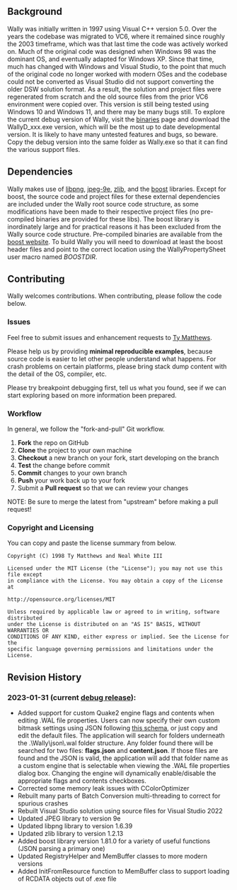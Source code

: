 ## Background
Wally was initially written in 1997 using Visual C++ version 5.0.  Over the years the codebase was migrated to VC6, where it remained since roughly the 2003 timeframe, which was that last time the code was actively worked on.  Much of the original code was designed when Windows 98 was the dominant OS, and eventually adapted for Windows XP.  Since that time, much has changed with Windows and Visual Studio, to the point that much of the original code no longer worked with modern OSes and the codebase could not be converted as Visual Studio did not support converting the older DSW solution format.  As a result, the solution and project files were regenerated from scratch and the old source files from the prior VC6 environment were copied over.  This version is still being tested using Windows 10 and Windows 11, and there may be many bugs still.  To explore the current debug version of Wally, visit the [binaries](../Binaries) page and download the WallyD_xxx.exe version, which will be the most up to date developmental version.  It is likely to have many untested features and bugs, so beware.  Copy the debug version into the same folder as Wally.exe so that it can find the various support files.

## Dependencies
Wally makes use of [libpng](http://www.libpng.org/pub/png/libpng.html), [jpeg-9e](https://www.ijg.org/), [zlib](https://www.zlib.net/), and the [boost](https://www.boost.org/users/download/) libraries.  Except for boost, the source code and project files for these external dependencies are included under the Wally root source code structure, as some modifications have been made to their respective project files (no pre-compiled binaries are provided for these libs).  The boost library is inordinately large and for practical reasons it has been excluded from the Wally source code structure.  Pre-compiled binaries are available from the [boost website](https://www.boost.org/users/download/).  To build Wally you will need to download at least the boost header files and point to the correct location using the WallyPropertySheet user macro named *BOOSTDIR*.

## Contributing

Wally welcomes contributions. When contributing, please follow the code below.

### Issues

Feel free to submit issues and enhancement requests to [Ty Matthews](mailto:onehotseat@gmail.com).

Please help us by providing **minimal reproducible examples**, because source code is easier to let other people understand what happens.
For crash problems on certain platforms, please bring stack dump content with the detail of the OS, compiler, etc.

Please try breakpoint debugging first, tell us what you found, see if we can start exploring based on more information been prepared.

### Workflow

In general, we follow the "fork-and-pull" Git workflow.

 1. **Fork** the repo on GitHub
 2. **Clone** the project to your own machine
 3. **Checkout** a new branch on your fork, start developing on the branch
 4. **Test** the change before commit
 5. **Commit** changes to your own branch
 6. **Push** your work back up to your fork
 7. Submit a **Pull request** so that we can review your changes

NOTE: Be sure to merge the latest from "upstream" before making a pull request!

### Copyright and Licensing

You can copy and paste the license summary from below.

```
Copyright (C) 1998 Ty Matthews and Neal White III

Licensed under the MIT License (the "License"); you may not use this file except
in compliance with the License. You may obtain a copy of the License at

http://opensource.org/licenses/MIT

Unless required by applicable law or agreed to in writing, software distributed 
under the License is distributed on an "AS IS" BASIS, WITHOUT WARRANTIES OR 
CONDITIONS OF ANY KIND, either express or implied. See the License for the 
specific language governing permissions and limitations under the License.
```

## Revision History
### 2023-01-31 (current [debug release](../Binaries)):
- Added support for custom Quake2 engine flags and contents when editing .WAL file properties.  Users can now specify their own custom bitmask settings using JSON following [this schema](https://ty-matthews.github.io/Wally/json/schema/texture_properties.wal.json), or just copy and edit the default files.  The application will search for folders underneath the .\Wally\json\\.wal folder structure.  Any folder found there will be searched for two files: **flags.json** and **content.json**.  If those files are found and the JSON is valid, the application will add that folder name as a custom engine that is selectable when viewing the .WAL file properties dialog box.  Changing the engine will dynamically enable/disable the appropriate flags and contents checkboxes.
- Corrected some memory leak issues with CColorOptimizer
- Rebuilt many parts of Batch Conversion multi-threading to correct for spurious crashes
- Rebuilt Visual Studio solution using source files for Visual Studio 2022
- Updated JPEG library to version 9e
- Updated libpng library to version 1.6.39
- Updated zlib library to version 1.2.13
- Added boost library version 1.81.0 for a variety of useful functions (JSON parsing a primary one)
- Updated RegistryHelper and MemBuffer classes to more modern versions
- Added InitFromResource function to MemBuffer class to support loading of RCDATA objects out of .exe file
